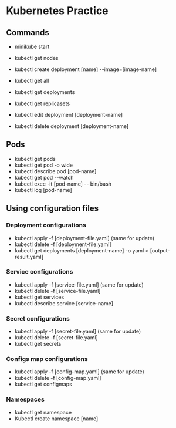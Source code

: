 # Kubernetes Practice

## Commands

- minikube start

- kubectl get nodes
- kubectl create deployment [name] --image=[image-name]
- kubectl get all
- kubectl get deployments
- kubectl get replicasets
- kubectl edit deployment [deployment-name]
- kubectl delete deployment [deployment-name]

## Pods

- kubectl get pods
- kubectl get pod -o wide
- kubectl describe pod [pod-name]
- kubectl get pod --watch
- kubectl exec -it [pod-name] -- bin/bash
- kubectl log [pod-name]

## Using configuration files

### Deployment configurations

- kubectl apply -f [deployment-file.yaml] (same for update)
- kubectl delete -f [deployment-file.yaml]
- kubectl get deployments [deployment-name] -o yaml > [output-result.yaml]

### Service configurations

- kubectl apply -f [service-file.yaml] (same for update)
- kubectl delete -f [service-file.yaml]
- kubectl get services
- kubectl describe service [service-name]

### Secret configurations

- kubectl apply -f [secret-file.yaml] (same for update)
- kubectl delete -f [secret-file.yaml]
- kubectl get secrets

### Configs map configurations

- kubectl apply -f [config-map.yaml] (same for update)
- kubectl delete -f [config-map.yaml]
- kubectl get configmaps

### Namespaces

- kubectl get namespace
- Kubectl create namespace [name]
